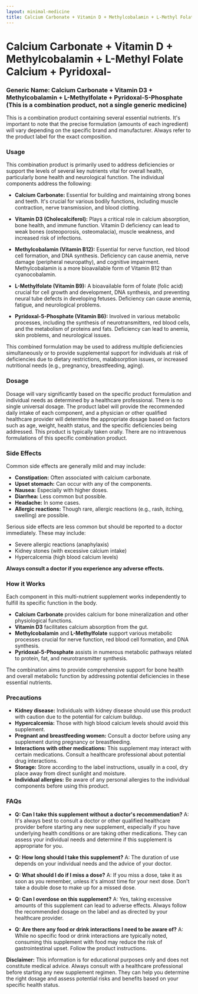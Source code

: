 ```yaml
---
layout: minimal-medicine
title: Calcium Carbonate + Vitamin D + Methylcobalamin + L-Methyl Folate Calcium + Pyridoxal-
---
```


# Calcium Carbonate + Vitamin D + Methylcobalamin + L-Methyl Folate Calcium + Pyridoxal-
### Generic Name:  Calcium Carbonate + Vitamin D3 + Methylcobalamin + L-Methylfolate + Pyridoxal-5-Phosphate (This is a combination product, not a single generic medicine)

This is a combination product containing several essential nutrients.  It's important to note that the precise formulation (amounts of each ingredient) will vary depending on the specific brand and manufacturer. Always refer to the product label for the exact composition.

### Usage

This combination product is primarily used to address deficiencies or support the levels of several key nutrients vital for overall health, particularly bone health and neurological function.  The individual components address the following:

* **Calcium Carbonate:**  Essential for building and maintaining strong bones and teeth. It's crucial for various bodily functions, including muscle contraction, nerve transmission, and blood clotting.

* **Vitamin D3 (Cholecalciferol):**  Plays a critical role in calcium absorption, bone health, and immune function.  Vitamin D deficiency can lead to weak bones (osteoporosis, osteomalacia), muscle weakness, and increased risk of infections.

* **Methylcobalamin (Vitamin B12):**  Essential for nerve function, red blood cell formation, and DNA synthesis.  Deficiency can cause anemia, nerve damage (peripheral neuropathy), and cognitive impairment.  Methylcobalamin is a more bioavailable form of Vitamin B12 than cyanocobalamin.

* **L-Methylfolate (Vitamin B9):**  A bioavailable form of folate (folic acid) crucial for cell growth and development, DNA synthesis, and preventing neural tube defects in developing fetuses. Deficiency can cause anemia, fatigue, and neurological problems.

* **Pyridoxal-5-Phosphate (Vitamin B6):**  Involved in various metabolic processes, including the synthesis of neurotransmitters, red blood cells, and the metabolism of proteins and fats. Deficiency can lead to anemia, skin problems, and neurological issues.

This combined formulation may be used to address multiple deficiencies simultaneously or to provide supplemental support for individuals at risk of deficiencies due to dietary restrictions, malabsorption issues, or increased nutritional needs (e.g., pregnancy, breastfeeding, aging).


### Dosage

Dosage will vary significantly based on the specific product formulation and individual needs as determined by a healthcare professional.  There is no single universal dosage.  The product label will provide the recommended daily intake of each component, and a physician or other qualified healthcare provider will determine the appropriate dosage based on factors such as age, weight, health status, and the specific deficiencies being addressed.  This product is typically taken orally.  There are no intravenous formulations of this specific combination product.


### Side Effects

Common side effects are generally mild and may include:

* **Constipation:** Often associated with calcium carbonate.
* **Upset stomach:**  Can occur with any of the components.
* **Nausea:**  Especially with higher doses.
* **Diarrhea:** Less common but possible.
* **Headache:** In some cases.
* **Allergic reactions:** Though rare, allergic reactions (e.g., rash, itching, swelling) are possible.

Serious side effects are less common but should be reported to a doctor immediately. These may include:

* Severe allergic reactions (anaphylaxis)
* Kidney stones (with excessive calcium intake)
* Hypercalcemia (high blood calcium levels)


**Always consult a doctor if you experience any adverse effects.**


### How it Works

Each component in this multi-nutrient supplement works independently to fulfill its specific function in the body.  

* **Calcium Carbonate** provides calcium for bone mineralization and other physiological functions.
* **Vitamin D3** facilitates calcium absorption from the gut.
* **Methylcobalamin** and **L-Methylfolate** support various metabolic processes crucial for nerve function, red blood cell formation, and DNA synthesis.
* **Pyridoxal-5-Phosphate** assists in numerous metabolic pathways related to protein, fat, and neurotransmitter synthesis.

The combination aims to provide comprehensive support for bone health and overall metabolic function by addressing potential deficiencies in these essential nutrients.


### Precautions

* **Kidney disease:** Individuals with kidney disease should use this product with caution due to the potential for calcium buildup.
* **Hypercalcemia:**  Those with high blood calcium levels should avoid this supplement.
* **Pregnant and breastfeeding women:** Consult a doctor before using any supplement during pregnancy or breastfeeding.
* **Interactions with other medications:**  This supplement may interact with certain medications. Consult a healthcare professional about potential drug interactions.
* **Storage:** Store according to the label instructions, usually in a cool, dry place away from direct sunlight and moisture.
* **Individual allergies:** Be aware of any personal allergies to the individual components before using this product.


### FAQs

* **Q: Can I take this supplement without a doctor's recommendation?** A: It's always best to consult a doctor or other qualified healthcare provider before starting any new supplement, especially if you have underlying health conditions or are taking other medications.  They can assess your individual needs and determine if this supplement is appropriate for you.

* **Q: How long should I take this supplement?** A:  The duration of use depends on your individual needs and the advice of your doctor.

* **Q: What should I do if I miss a dose?** A:  If you miss a dose, take it as soon as you remember, unless it's almost time for your next dose.  Don't take a double dose to make up for a missed dose.

* **Q: Can I overdose on this supplement?** A:  Yes, taking excessive amounts of this supplement can lead to adverse effects.  Always follow the recommended dosage on the label and as directed by your healthcare provider.

* **Q: Are there any food or drink interactions I need to be aware of?** A:  While no specific food or drink interactions are typically noted, consuming this supplement with food may reduce the risk of gastrointestinal upset.  Follow the product instructions.

**Disclaimer:** This information is for educational purposes only and does not constitute medical advice.  Always consult with a healthcare professional before starting any new supplement regimen.  They can help you determine the right dosage and assess potential risks and benefits based on your specific health status.
